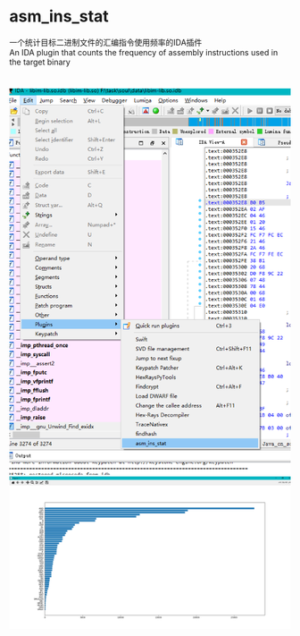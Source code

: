 # asm_ins_stat
一个统计目标二进制文件的汇编指令使用频率的IDA插件  
An IDA plugin that counts the frequency of assembly instructions used in the target binary
# 
![images](./asm_ins_stat.png)  
![images](./asm_ins_stat_pic.png)  
